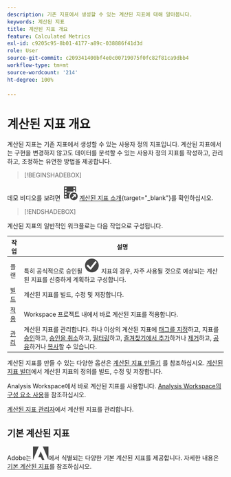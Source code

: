 ```yaml
---
description: 기존 지표에서 생성할 수 있는 계산된 지표에 대해 알아봅니다.
keywords: 계산된 지표
title: 계산된 지표 개요
feature: Calculated Metrics
exl-id: c9205c95-8b01-4177-a89c-038886f41d3d
role: User
source-git-commit: c209341400bf4e0c00719075f0fc82f81ca9dbb4
workflow-type: tm+mt
source-wordcount: '214'
ht-degree: 100%

---
```


# 계산된 지표 개요

계산된 지표는 기존 지표에서 생성할 수 있는 사용자 정의 지표입니다. 계산된 지표에서는 구현을 변경하지 않고도 데이터를 분석할 수 있는 사용자 정의 지표를 작성하고, 관리하고, 조정하는 유연한 방법을 제공합니다.



>[!BEGINSHADEBOX]

데모 비디오를 보려면 ![VideoCheckedOut](/help/assets/icons/VideoCheckedOut.svg) [계산된 지표 소개](https://video.tv.adobe.com/v/33322/?quality=12&learn=on&captions=kor){target="_blank"}를 확인하십시오.

>[!ENDSHADEBOX]

계산된 지표의 일반적인 워크플로는 다음 작업으로 구성됩니다.

| 작업 | 설명 |
| --- | --- |
| 플랜 | 특히 공식적으로 승인될 ![CheckmarkCircle](/help/assets/icons/CheckmarkCircle.svg) 지표의 경우, 자주 사용될 것으로 예상되는 계산된 지표를 신중하게 계획하고 구성합니다. |
| [빌드](/help/components/calc-metrics/cm-workflow/cm-build-metrics.md) | 계산된 지표를 빌드, 수정 및 저장합니다. |
| [적용](/help/components/use-components-in-workspace.md) | Workspace 프로젝트 내에서 바로 계산된 지표를 적용합니다. |
| [관리](/help/components/calc-metrics/cm-workflow/cm-manager.md) | 계산된 지표를 관리합니다. 하나 이상의 계산된 지표에 [태그를 지정](/help/components/calc-metrics/cm-workflow/cm-tagging.md)하고, 지표를 [승인](/help/components/calc-metrics/cm-workflow/cm-approving.md)하고, [승인을 취소](/help/components/calc-metrics/cm-workflow/cm-approving.md)하고, [필터링](/help/components/calc-metrics/cm-workflow/cm-filter.md)하고, [즐겨찾기에서 추가](/help/components/calc-metrics/cm-workflow/cm-favorite.md)하거나 [제거](/help/components/calc-metrics/cm-workflow/cm-favorite.md)하고, [공유](/help/components/calc-metrics/cm-workflow/cm-sharing.md)하거나 [복사](/help/components/calc-metrics/cm-workflow/cm-copy.md)할 수 있습니다. |

계산된 지표를 만들 수 있는 다양한 옵션은 [계산된 지표 만들기](/help/components/calc-metrics/cm-workflow/cm-workflow.md) 를 참조하십시오. [계산된 지표 빌더](cm-workflow/cm-build-metrics.md)에서 계산된 지표의 정의를 빌드, 수정 및 저장합니다.

Analysis Workspace에서 바로 계산된 지표를 사용합니다. [Analysis Workspace의 구성 요소 사용](/help/components/use-components-in-workspace.md)을 참조하십시오.

[계산된 지표 관리자](cm-workflow/cm-manager.md)에서 계산된 지표를 관리합니다.

## 기본 계산된 지표

Adobe는 ![AdobeLogoSmall](/help/assets/icons/AdobeLogoSmall.svg)에서 식별되는 다양한 기본 계산된 지표를 제공합니다. 자세한 내용은 [기본 계산된 지표](/help/components/calc-metrics/default-calcmetrics.md)를 참조하십시오.
